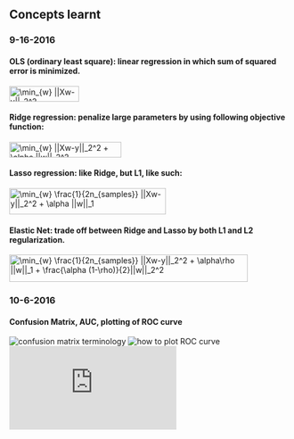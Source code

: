 ## Concepts learnt
### 9-16-2016
#### OLS (ordinary least square): linear regression in which sum of squared error is minimized. 
<img src="http://www.sciweavers.org/tex2img.php?eq=%20%5Cmin_%7Bw%7D%20%7C%7CXw-y%7C%7C_2%5E2&bc=White&fc=Black&im=jpg&fs=12&ff=arev&edit=0" align="center" border="0" alt=" \min_{w} ||Xw-y||_2^2" width="125" height="28" />

#### Ridge regression: penalize large parameters by using following objective function:
<img src="http://www.sciweavers.org/tex2img.php?eq=%20%5Cmin_%7Bw%7D%20%7C%7CXw-y%7C%7C_2%5E2%20%2B%20%20%5Calpha%20%7C%7Cw%7C%7C_2%5E2&bc=White&fc=Black&im=jpg&fs=12&ff=arev&edit=0" align="center" border="0" alt=" \min_{w} ||Xw-y||_2^2 +  \alpha ||w||_2^2" width="201" height="28" />

#### Lasso regression: like Ridge, but L1, like such:
<img src="http://www.sciweavers.org/tex2img.php?eq=%20%5Cmin_%7Bw%7D%20%20%5Cfrac%7B1%7D%7B2n_%7Bsamples%7D%7D%20%7C%7CXw-y%7C%7C_2%5E2%20%2B%20%20%5Calpha%20%7C%7Cw%7C%7C_1&bc=White&fc=Black&im=jpg&fs=12&ff=arev&edit=0" align="center" border="0" alt=" \min_{w}  \frac{1}{2n_{samples}} ||Xw-y||_2^2 +  \alpha ||w||_1" width="281" height="47" />

#### Elastic Net: trade off between Ridge and Lasso by both L1 and L2 regularization.
<img src="http://www.sciweavers.org/tex2img.php?eq=%20%5Cmin_%7Bw%7D%20%20%5Cfrac%7B1%7D%7B2n_%7Bsamples%7D%7D%20%7C%7CXw-y%7C%7C_2%5E2%20%2B%20%20%5Calpha%5Crho%20%20%7C%7Cw%7C%7C_1%20%2B%20%5Cfrac%7B%5Calpha%20%281-%5Crho%29%7D%7B2%7D%7C%7Cw%7C%7C_2%5E2&bc=White&fc=Black&im=png&fs=12&ff=arev&edit=0" align="center" border="0" alt=" \min_{w}  \frac{1}{2n_{samples}} ||Xw-y||_2^2 +  \alpha\rho  ||w||_1 + \frac{\alpha (1-\rho)}{2}||w||_2^2" width="428" height="49" />

### 10-6-2016
#### Confusion Matrix, AUC, plotting of ROC curve
![confusion matrix terminology](http://www.dataschool.io/simple-guide-to-confusion-matrix-terminology/)
![how to plot ROC curve](http://www.dataschool.io/roc-curves-and-auc-explained/)
![sklearn example of ROC curve](http://scikit-learn.org/stable/auto_examples/model_selection/plot_roc.html#sphx-glr-auto-examples-model-selection-plot-roc-py)
